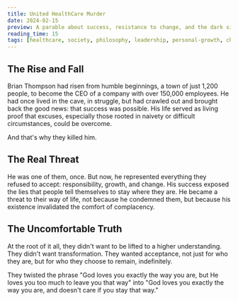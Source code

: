 ```yaml
---
title: United HealthCare Murder
date: 2024-02-15
preview: A parable about success, resistance to change, and the dark side of complacency
reading_time: 15
tags: [healthcare, society, philosophy, leadership, personal-growth, change]
---
```


## The Rise and Fall

Brian Thompson had risen from humble beginnings, a town of just 1,200 people, to become the CEO of a company with over 150,000 employees. He had once lived in the cave, in struggle, but had crawled out and brought back the good news: that success was possible. His life served as living proof that excuses, especially those rooted in naivety or difficult circumstances, could be overcome.

And that's why they killed him.

## The Real Threat

He was one of them, once. But now, he represented everything they refused to accept: responsibility, growth, and change. His success exposed the lies that people tell themselves to stay where they are. He became a threat to their way of life, not because he condemned them, but because his existence invalidated the comfort of complacency.

## The Uncomfortable Truth

At the root of it all, they didn't want to be lifted to a higher understanding. They didn't want transformation. They wanted acceptance, not just for who they are, but for who they choose to remain, indefinitely.

They twisted the phrase "God loves you exactly the way you are, but He loves you too much to leave you that way" into "God loves you exactly the way you are, and doesn't care if you stay that way."